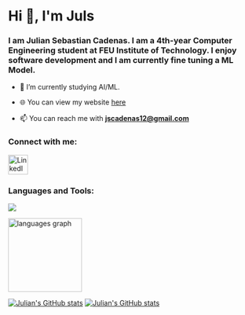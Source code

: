 <h1 align="left">Hi 👋, I'm Juls</h1>
<h3 align="left">I am Julian Sebastian Cadenas. I am a 4th-year Computer Engineering student at FEU Institute of Technology. I enjoy software development and I am currently fine tuning a ML Model.</h3>

- 🌱 I’m currently studying AI/ML.

- 🌐 You can view my website [here](https://jscadenas.vercel.app/)

- 📫 You can reach me with **jscadenas12@gmail.com**

<h3 align="left">Connect with me:</h3>
<p align="left">
  <a href="https://www.linkedin.com/in/julian-cadenas/" target="blank">
    <img src="https://skillicons.dev/icons?i=linkedin" alt="LinkedIn" height="40" width="40" />
  </a>
</p>

<h3 align="left">Languages and Tools:</h3>
<p align="left">
  <img src="https://skillicons.dev/icons?i=python,java,cpp,javascript,php,bash,html,css,react,next,tailwind,flask,nodejs,express,opencv,tensorflow,mysql,sqlite,mongodb,firebase,git,linux,aws,postman,figma" />
</p>

<div align="left">
  <img src="https://github-readme-stats.vercel.app/api/top-langs?username=julsCadenas&locale=en&hide_title=false&layout=compact&card_width=320&langs_count=5&theme=dracula&hide_border=false&order=2&hide=css,html" height="150" alt="languages graph"  />
</div>

[![Julian's GitHub stats](https://github-readme-stats.vercel.app/api?username=julsCadenas&count_private=true&show_icons=true&theme=dracula&include_all_commits=true)](https://github.com/julsCadenas/github-readme-stats)
[![Julian's GitHub stats](https://github-readme-stats.vercel.app/api?username=julsCadenas&include_all_commits=true)](https://github.com/julsCadenas/github-readme-stats)

